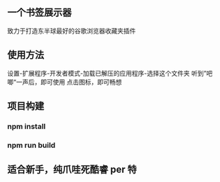 ## 一个书签展示器
致力于打造东半球最好的谷歌浏览器收藏夹插件

## 使用方法
设置-扩展程序-开发者模式-加载已解压的应用程序-选择这个文件夹
听到”吧唧“一声后，即可使用
点击图标，即可畅想

## 项目构建
### npm install
### npm run build

## 适合新手，纯爪哇死酷睿 per 特
